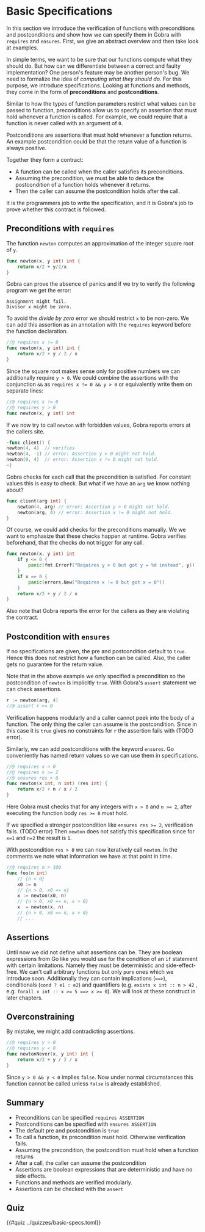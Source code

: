 # Basic Specifications
<!--
Goals
- Specification by precondition and postcondition
- View them as contracts between the caller and callee
  - where the errors occur
- //what the verifier checks//
- syntax to write basic contracts in Gobra
- Default
- Strength of Conditions
-->
In this section we introduce the verification of functions with preconditions and postconditions and show how we can specify them in Gobra with `requires` and `ensures`.
First, we give an abstract overview and then take look at examples.

In simple terms, we want to be sure that our functions compute what they should do.
But how can we differentiate between a correct and faulty implementation?
One person's feature may be another person's bug.
We need to formalize the idea of *computing what they should do*.
For this purpose, we introduce specifications.
Looking at functions and methods, they come in the form of **preconditions** and **postconditions**.

Similar to how the types of function parameters restrict what values can be passed to function, preconditions allow us to specify an assertion that must hold whenever a function is called.
For example, we could require that a function is never called with an argument of `0`.

Postconditions are assertions that must hold whenever a function returns.
An example postcondition could be that the return value of a function is always positive.

Together they form a contract:
- A function can be called when the caller satisfies its preconditions.
- Assuming the precondition, we must be able to deduce the postcondition of a function holds whenever it returns.
- Then the caller can assume the postcondition holds after the call.

It is the programmers job to write the specification, and it is Gobra's job to prove whether this contract is followed.

## Preconditions with `requires`
The function `newton` computes an approximation of the integer square root of `y`.
```go
func newton(x, y int) int {
	return x/2 + y/2/x
}
``` 
Gobra can prove the absence of panics and if we try to verify the following program we get the error:
``` text
Assignment might fail. 
Divisor x might be zero.
```

To avoid the *divide by zero* error we should restrict `x` to be non-zero.
We can add this assertion as an annotation with the `requires` keyword before the function declaration.

```go
//@ requires x != 0
func newton(x, y int) int {
	return x/2 + y / 2 / x
}
```

Since the square root makes sense only for positive numbers we can additionally require `y > 0`.
We could combine the assertions with the conjunction `&&` as `requires x != 0 && y > 0` or equivalently write them on separate lines:
```go
//@ requires x != 0
//@ requires y > 0
func newton(x, y int) int
```

If we now try to call `newton` with forbidden values, Gobra reports errors at the callers site.
```go
~func client() {
newton(4, 4)  // verifies
newton(4, -1) // error: Assertion y > 0 might not hold.
newton(0, 4)  // error: Assertion x != 0 might not hold.
~}
```

<!-- TODO footnote about errors -->
Gobra checks for each call that the precondition is satisfied.
For constant values this is easy to check.
But what if we have an `arg` we know nothing about?
```go
func client(arg int) {
	newton(4, arg) // error: Assertion y > 0 might not hold.
	newton(arg, 4) // error: Assertion x != 0 might not hold.
}
```
<!-- and error prone -->
Of course, we could add checks for the preconditions manually.
We we want to emphasize that these checks happen at runtime.
Gobra verifies beforehand, that the checks do not trigger for any call.
```go
func newton(x, y int) int
	if y <= 0 {
		panic(fmt.Errorf("Requires y > 0 but got y = %d instead", y))
	}
	if x == 0 {
		panic(errors.New("Requires x != 0 but got x = 0"))
	}
	return x/2 + y / 2 / x
}
```
Also note that Gobra reports the error for the callers as they are violating the contract.


## Postcondition with `ensures`
If no specifications are given, the pre and postcondition default to `true`.
Hence this does not restrict how a function can be called.
Also, the caller gets no guarantee for the return value.

Note that in the above example we only specified a precondition so the postcondition of `newton` is implicitly `true`.
With Gobra's `assert` statement we can check assertions.
``` go
r := newton(arg, 4)
//@ assert r >= 0
```
Verification happens modularly and a caller cannot peek into the body of a function.
The only thing the caller can assume is the postcondition.
Since in this case it is `true` gives no constraints for `r` the assertion fails with (TODO error).


Similarly, we can add postconditions with the keyword `ensures`.
Go conveniently has named return values so we can use them in specifications.
``` go
//@ requires x > 0
//@ requires n >= 2
//@ ensures res > 0
func newton(x int, n int) (res int) {
	return x/2 + n / x / 2
}
```
Here Gobra must checks that for any integers with `x > 0` and `n >= 2`,
after executing the function body `res >= 0` must hold.

If we specified a stronger postcondition like `ensures res >= 2`,
verification fails. (TODO error)
Then `newton` does not satisfy this specification since for `x=1` and `n=2` the result is `1`.


With postcondition `res > 0` we can now iteratively call `newton`.
In the comments we note what information we have at that point in time.
``` go
//@ requires n > 100
func foo(n int)
	// {n > 0}
	x0 := n
	// {n > 0, x0 == n}
	x := newton(x0, n)
	// {n > 0, x0 == n, x > 0}
	x  = newton(x, n)
	// {n > 0, x0 == n, x > 0}
	// ...
```

<!-- ``` go -->
<!-- //@ ensures res >= 0 -->
<!-- func abs(n int) (res int) { -->
<!-- 	// {n = ?} -->
<!-- 	if n < 0 { -->
<!-- 		// {n < 0} -->
<!-- 		res = -n -->
<!-- 		// {n < 0, res} -->
<!-- 		return -n -->
<!-- 	} else { -->
<!-- 		// {n >= 0} -->
<!-- 		res = n -->
<!-- 		return -->
<!-- 	} -->
<!-- } -->
<!-- ``` -->
## Assertions
Until now we did not define what assertions can be.
They are boolean expressions from Go like you would use for the condition of an `if` statement with certain limitations.
Namely they must be deterministic and side-effect-free.
We can't call arbitrary functions but only `pure` ones which we introduce soon.
Additionally they can contain implications (`==>`), conditionals (`cond ? e1 : e2`) and quantifiers (e.g. `exists x int :: n > 42`
, e.g. `forall x int :: x >= 5 ==> x >= 0`).
We will look at these construct in later chapters.

## Overconstraining
By mistake, we might add contradicting assertions.
```go
//@ requires y > 0
//@ requires y < 0
func newtonNever(x, y int) int {
	return x/2 + y / 2 / x
}
```
Since `y > 0 && y < 0` implies `false`.
Now under normal circumstances this function cannot be called 
unless `false` is already established.

## Summary
- Preconditions can be specified `requires ASSERTION`
- Postconditions can be specified with `ensures ASSERTION`
- The default pre and postcondition is `true`
- To call a function, its precondition must hold. Otherwise verification fails.
- Assuming the precondition, the postcondition must hold when a function returns
- After a call, the caller can assume the postcondition
- Assertions are boolean expressions that are deterministic and have no side effects.
- Functions and methods are verified modularly.
- Assertions can be checked with the `assert`


## Quiz
{{#quiz ../quizzes/basic-specs.toml}}
